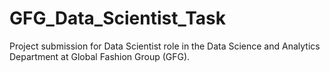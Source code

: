 # GFG_Data_Scientist_Task
Project submission for Data Scientist role in the Data Science and Analytics Department at Global Fashion Group (GFG).
